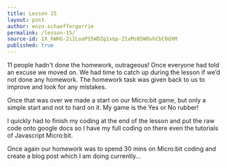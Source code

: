 ```yaml
---
title: Lesson 15
layout: post
author: enzo.schaeffergorrie
permalink: /lesson-15/
source-id: 1X_hWHG-2i1LoaPS5WDZg1xbp-Z1xMsB5WOuhCbC0dXM
published: true
---
```

11 people hadn't done the homework, outrageous! Once everyone had told an excuse we moved on. We had time to catch up during the lesson if we’d not done any homework. The homework task was given back to us to improve and look for any mistakes. 

Once that was over we made a start on our Micro:bit game, but only a simple start and not to hard on it. My game is the Yes or No rubber!

I quickly had to finish my coding at the end of the lesson and put the raw code onto google docs so I have my full coding on there even the tutorials of Javascript Micro:bit.

Once again our homework was to spend 30 mins on Micro:bit coding and create a blog post which I am doing currently...

